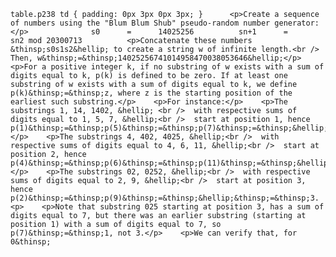     table.p238 td { padding: 0px 3px 0px 3px; }      <p>Create a sequence of numbers using the "Blum Blum Shub" pseudo-random number generator:</p>              s0      =      14025256          sn+1      =      sn2 mod 20300713          <p>Concatenate these numbers &thinsp;s0s1s2&hellip; to create a string w of infinite length.<br />  Then, w&thinsp;=&thinsp;14025256741014958470038053646&hellip;</p>    <p>For a positive integer k, if no substring of w exists with a sum of digits equal to k, p(k) is defined to be zero. If at least one substring of w exists with a sum of digits equal to k, we define p(k)&thinsp;=&thinsp;z, where z is the starting position of the earliest such substring.</p>    <p>For instance:</p>    <p>The substrings 1, 14, 1402, &hellip; <br />  with respective sums of digits equal to 1, 5, 7, &hellip;<br />  start at position 1, hence p(1)&thinsp;=&thinsp;p(5)&thinsp;=&thinsp;p(7)&thinsp;=&thinsp;&hellip;&thinsp;=&thinsp;1.</p>    <p>The substrings 4, 402, 4025, &hellip;<br />  with respective sums of digits equal to 4, 6, 11, &hellip;<br />  start at position 2, hence p(4)&thinsp;=&thinsp;p(6)&thinsp;=&thinsp;p(11)&thinsp;=&thinsp;&hellip;&thinsp;=&thinsp;2.</p>    <p>The substrings 02, 0252, &hellip;<br />  with respective sums of digits equal to 2, 9, &hellip;<br />  start at position 3, hence p(2)&thinsp;=&thinsp;p(9)&thinsp;=&thinsp;&hellip;&thinsp;=&thinsp;3.<p>    <p>Note that substring 025 starting at position 3, has a sum of digits equal to 7, but there was an earlier substring (starting at position 1) with a sum of digits equal to 7, so p(7)&thinsp;=&thinsp;1, not 3.</p>    <p>We can verify that, for 0&thinsp;